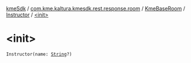 [kmeSdk](../../../index.md) / [com.kme.kaltura.kmesdk.rest.response.room](../../index.md) / [KmeBaseRoom](../index.md) / [Instructor](index.md) / [&lt;init&gt;](./-init-.md)

# &lt;init&gt;

`Instructor(name: `[`String`](https://kotlinlang.org/api/latest/jvm/stdlib/kotlin/-string/index.html)`?)`
